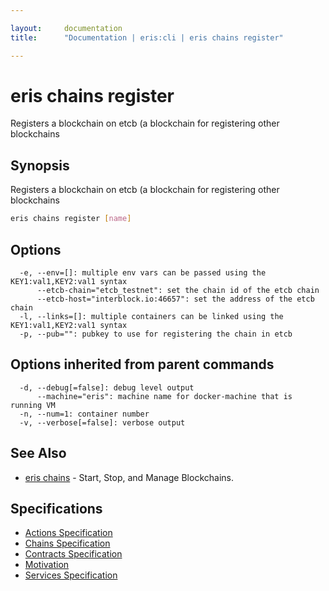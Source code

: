 ```yaml
---

layout:     documentation
title:      "Documentation | eris:cli | eris chains register"

---
```


# eris chains register

Registers a blockchain on etcb (a blockchain for registering other blockchains

## Synopsis

Registers a blockchain on etcb (a blockchain for registering other blockchains

```bash
eris chains register [name]
```

## Options

```
  -e, --env=[]: multiple env vars can be passed using the KEY1:val1,KEY2:val1 syntax
      --etcb-chain="etcb_testnet": set the chain id of the etcb chain
      --etcb-host="interblock.io:46657": set the address of the etcb chain
  -l, --links=[]: multiple containers can be linked using the KEY1:val1,KEY2:val1 syntax
  -p, --pub="": pubkey to use for registering the chain in etcb
```

## Options inherited from parent commands

```
  -d, --debug[=false]: debug level output
      --machine="eris": machine name for docker-machine that is running VM
  -n, --num=1: container number
  -v, --verbose[=false]: verbose output
```

## See Also

* [eris chains](https://docs.erisindustries.com/documentation/eris-cli/0.10.3/eris_chains/)	 - Start, Stop, and Manage Blockchains.

## Specifications

* [Actions Specification](https://docs.erisindustries.com/documentation/eris-cli/0.10.3/actions_specification/)
* [Chains Specification](https://docs.erisindustries.com/documentation/eris-cli/0.10.3/chains_specification/)
* [Contracts Specification](https://docs.erisindustries.com/documentation/eris-cli/0.10.3/contracts_specification/)
* [Motivation](https://docs.erisindustries.com/documentation/eris-cli/0.10.3/motivation/)
* [Services Specification](https://docs.erisindustries.com/documentation/eris-cli/0.10.3/services_specification/)

